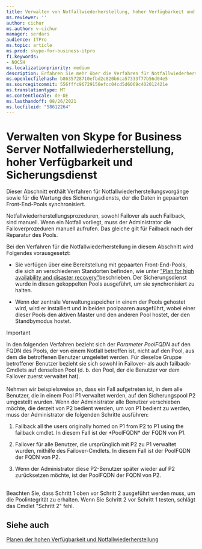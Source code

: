 ```yaml
---
title: Verwalten von Notfallwiederherstellung, hoher Verfügbarkeit und Sicherungsdienst
ms.reviewer: ''
author: cichur
ms.author: v-cichur
manager: serdars
audience: ITPro
ms.topic: article
ms.prod: skype-for-business-itpro
f1.keywords:
- NOCSH
ms.localizationpriority: medium
description: Erfahren Sie mehr über die Verfahren für Notfallwiederherstellungsvorgänge sowie für die Wartung des Sicherungsdiensts, der die Daten in gepaarten Front-End-Pools synchronisiert.
ms.openlocfilehash: b8635728710efbd2c820b6ca57333f77b56d04e5
ms.sourcegitcommit: 556fffc96729150efcc04cd5d6069c402012421e
ms.translationtype: MT
ms.contentlocale: de-DE
ms.lasthandoff: 08/26/2021
ms.locfileid: "58612264"
---
```

# <a name="managing-skype-for-business-server-disaster-recovery-high-availability-and-backup-service"></a>Verwalten von Skype for Business Server Notfallwiederherstellung, hoher Verfügbarkeit und Sicherungsdienst

Dieser Abschnitt enthält Verfahren für Notfallwiederherstellungsvorgänge sowie für die Wartung des Sicherungsdiensts, der die Daten in gepaarten Front-End-Pools synchronisiert.

Notfallwiederherstellungsprozeduren, sowohl Failover als auch Failback, sind manuell. Wenn ein Notfall vorliegt, muss der Administrator die Failoverprozeduren manuell aufrufen. Das gleiche gilt für Failback nach der Reparatur des Pools.

Bei den Verfahren für die Notfallwiederherstellung in diesem Abschnitt wird Folgendes vorausgesetzt:

  - Sie verfügen über eine Bereitstellung mit gepaarten Front-End-Pools, die sich an verschiedenen Standorten befinden, wie unter ["Plan for high availability and disaster recovery"](../../plan-your-deployment/high-availability-and-disaster-recovery/high-availability-and-disaster-recovery.md)beschrieben. Der Sicherungsdienst wurde in diesen gekoppelten Pools ausgeführt, um sie synchronisiert zu halten.

  - Wenn der zentrale Verwaltungsspeicher in einem der Pools gehostet wird, wird er installiert und in beiden poolpaaren ausgeführt, wobei einer dieser Pools den aktiven Master und den anderen Pool hostet, der den Standbymodus hostet.

> [!IMPORTANT]
> In den folgenden Verfahren bezieht sich der *Parameter PoolFQDN* auf den FQDN des Pools, der von einem Notfall betroffen ist, nicht auf den Pool, aus dem die betroffenen Benutzer umgeleitet werden. Für dieselbe Gruppe betroffener Benutzer bezieht sie sich sowohl in Failover- als auch failback-Cmdlets auf denselben Pool (d. b. den Pool, der die Benutzer vor dem Failover zuerst verwaltet hat).<BR><br>Nehmen wir beispielsweise an, dass ein Fall aufgetreten ist, in dem alle Benutzer, die in einem Pool P1 verwaltet werden, auf den Sicherungspool P2 umgestellt wurden. Wenn der Administrator alle Benutzer verschieben möchte, die derzeit von P2 bedient werden, um von P1 bedient zu werden, muss der Administrator die folgenden Schritte ausführen: 
> <OL>
> <LI>
> <P>Failback all the users originally homed on P1 from P2 to P1 using the failback cmdlet. In diesem Fall ist der *PoolFQDN* der FQDN von P1.</P>
> <LI>
> <P>Failover für alle Benutzer, die ursprünglich mit P2 zu P1 verwaltet wurden, mithilfe des Failover-Cmdlets. In diesem Fall ist der PoolFQDN der FQDN von P2.</P>
> <LI>
> <P>Wenn der Administrator diese P2-Benutzer später wieder auf P2 zurücksetzen möchte, ist der PoolFQDN der FQDN von P2.</P></LI></OL><br>Beachten Sie, dass Schritt 1 oben vor Schritt 2 ausgeführt werden muss, um die Poolintegrität zu erhalten. Wenn Sie Schritt 2 vor Schritt 1 testen, schlägt das Cmdlet "Schritt 2" fehl.


## <a name="see-also"></a>Siehe auch

[Planen der hohen Verfügbarkeit und Notfallwiederherstellung](../../plan-your-deployment/high-availability-and-disaster-recovery/high-availability-and-disaster-recovery.md) 
  
